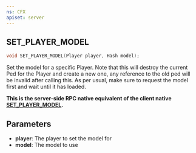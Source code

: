 ```yaml
---
ns: CFX
apiset: server
---
```

## SET_PLAYER_MODEL

```c
void SET_PLAYER_MODEL(Player player, Hash model);
```

Set the model for a specific Player. Note that this will destroy the current Ped for the Player and create a new one, any reference to the old ped will be invalid after calling this.
As per usual, make sure to request the model first and wait until it has loaded.

**This is the server-side RPC native equivalent of the client native [SET\_PLAYER\_MODEL](?_0x00A1CADD00108836).**

## Parameters
* **player**: The player to set the model for
* **model**: The model to use

